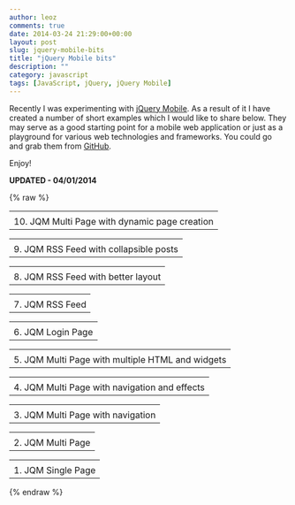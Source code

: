 ```yaml
---
author: leoz
comments: true
date: 2014-03-24 21:29:00+00:00
layout: post
slug: jquery-mobile-bits
title: "jQuery Mobile bits"
description: ""
category: javascript
tags: [JavaScript, jQuery, jQuery Mobile]
---
```


Recently I was experimenting with [jQuery Mobile](http://jquerymobile.com/). As a result of it I have created a number of short examples which I would like to share below.
They may serve as a good starting point for a mobile web application or just as a playground for various web technologies and frameworks. You could go and grab them from [GitHub](https://github.com/leoz/web-app-examples).

Enjoy!

<b>UPDATED - 04/01/2014</b>

<!--more-->

{% raw %}
<table align="center" border="0" cellpadding="10" cellspacing="10">
<tbody>
<tr>
<td>
<div style="text-align: center;">
    <object
    data="http://htmlpreview.github.com/?https://github.com/leoz/web-app-examples/blob/master/jqm-multi-page-dynamic/index.html"
    width="320" height="480">
    </object>
</div>
</td>
</tr>
<tr>
<td class="photo-name">10. JQM Multi Page with dynamic page creation</td>
</tr>
</tbody>
</table>

<table align="center" border="0" cellpadding="10" cellspacing="10">
<tbody>
<tr>
<td>
<div style="text-align: center;">
    <object
    data="http://htmlpreview.github.com/?https://github.com/leoz/web-app-examples/blob/master/jqm-rss-feed-more-complex/index.html"
    width="320" height="480">
    </object>
</div>
</td>
</tr>
<tr>
<td class="photo-name">9. JQM RSS Feed with collapsible posts</td>
</tr>
</tbody>
</table>

<table align="center" border="0" cellpadding="10" cellspacing="10">
<tbody>
<tr>
<td>
<div style="text-align: center;">
    <object
    data="http://htmlpreview.github.com/?https://github.com/leoz/web-app-examples/blob/master/jqm-rss-feed-complex/index.html"
    width="320" height="480">
    </object>
</div>
</td>
</tr>
<tr>
<td class="photo-name">8. JQM RSS Feed with better layout</td>
</tr>
</tbody>
</table>

<table align="center" border="0" cellpadding="10" cellspacing="10">
<tbody>
<tr>
<td>
<div style="text-align: center;">
    <object
    data="http://htmlpreview.github.com/?https://github.com/leoz/web-app-examples/blob/master/jqm-rss-feed/index.html"
    width="320" height="480">
    </object>
</div>
</td>
</tr>
<tr>
<td class="photo-name">7. JQM RSS Feed</td>
</tr>
</tbody>
</table>

<table align="center" border="0" cellpadding="10" cellspacing="10">
<tbody>
<tr>
<td>
<div style="text-align: center;">
    <object
    data="http://rawgithub.com/leoz/web-app-examples/master/jqm-login-page/index.html"
    width="320" height="480">
    </object>
</div>
</td>
</tr>
<tr>
<td class="photo-name">6. JQM Login Page</td>
</tr>
</tbody>
</table>

<table align="center" border="0" cellpadding="10" cellspacing="10">
<tbody>
<tr>
<td>
<div style="text-align: center;">
    <object
    data="http://rawgithub.com/leoz/web-app-examples/master/jqm-multi-page-more-complex/index.html"
    width="320" height="480">
    </object>
</div>
</td>
</tr>
<tr>
<td class="photo-name">5. JQM Multi Page with multiple HTML and widgets</td>
</tr>
</tbody>
</table>

<table align="center" border="0" cellpadding="10" cellspacing="10">
<tbody>
<tr>
<td>
<div style="text-align: center;">
    <object
    data="http://htmlpreview.github.com/?https://github.com/leoz/web-app-examples/blob/master/jqm-multi-page-complex/index.html"
    width="320" height="480">
    </object>
</div>
</td>
</tr>
<tr>
<td class="photo-name">4. JQM Multi Page with navigation and effects</td>
</tr>
</tbody>
</table>

<table align="center" border="0" cellpadding="10" cellspacing="10">
<tbody>
<tr>
<td>
<div style="text-align: center;">
    <object
    data="http://htmlpreview.github.com/?https://github.com/leoz/web-app-examples/blob/master/jqm-multi-page-nav/index.html"
    width="320" height="480">
    </object>
</div>
</td>
</tr>
<tr>
<td class="photo-name">3. JQM Multi Page with navigation</td>
</tr>
</tbody>
</table>

<table align="center" border="0" cellpadding="10" cellspacing="10">
<tbody>
<tr>
<td>
<div style="text-align: center;">
    <object
    data="http://htmlpreview.github.com/?https://github.com/leoz/web-app-examples/blob/master/jqm-multi-page/index.html"
    width="320" height="480">
    </object>
</div>
</td>
</tr>
<tr>
<td class="photo-name">2. JQM Multi Page</td>
</tr>
</tbody>
</table>

<table align="center" border="0" cellpadding="10" cellspacing="10">
<tbody>
<tr>
<td>
<div style="text-align: center;">
    <object
    data="http://htmlpreview.github.com/?https://github.com/leoz/web-app-examples/blob/master/jqm-one-page/index.html"
    width="320" height="480">
    </object>
</div>
</td>
</tr>
<tr>
<td class="photo-name">1. JQM Single Page</td>
</tr>
</tbody>
</table>
{% endraw %}
